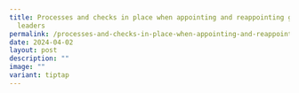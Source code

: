 ```yaml
---
title: Processes and checks in place when appointing and reappointing grassroots
  leaders
permalink: /processes-and-checks-in-place-when-appointing-and-reappointing-grassroots-leaders/
date: 2024-04-02
layout: post
description: ""
image: ""
variant: tiptap
---
```

